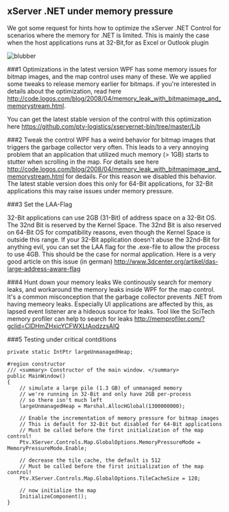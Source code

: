 ## xServer .NET under memory pressure

We got some request for hints how to optimize the xServer .NET Control for scenarios where the memory for .NET is limited. This is mainly the case when the host applications runs at 32-Bit,for as Excel or Outlook plugin

![blubber](https://github.com/ptv-logistics/xservernet-bin/blob/master/MemoryPressureTest/screenshots/XServerNetOffice.png "xServer.NET control running in as Mircosoft Office Plugin")

###1 Optimizations in the latest version
WPF has some memory issues for bitmap images, and the map control uses many of these. We we applied some tweaks to release memory earlier for bitmaps. if you're interested in details about the optimization, read here http://code.logos.com/blog/2008/04/memory_leak_with_bitmapimage_and_memorystream.html. 

You can get the latest stable version of the control with this optimization here https://github.com/ptv-logistics/xservernet-bin/tree/master/Lib

###2 Tweak the control
WPF has a weird behavior for bitmap images that triggers the garbage collector very often. This leads to a very annoying problem that an application that utilized much memory (> 1GB) starts to stutter when scrolling in the map. For details see here http://code.logos.com/blog/2008/04/memory_leak_with_bitmapimage_and_memorystream.html for dedails. For this reason we disabled this behavior. The latest stable version does this only for 64-Bit applications, for 32-Bit applications this may raise issues under memory pressure.



###3 Set the LAA-Flag

32-Bit applications can use 2GB (31-Bit) of address space on a 32-Bit OS. The 32nd Bit is reserved by the Kernel Space. The 32nd Bit is also reserved on 64-Bit OS for compatibility reasons, even though the Kernel Space is outside this range. If your 32-Bit application doesn't abuse the 32nd-Bit for anything evil, you can set the LAA flag for the .exe-file to allow the process to use 4GB. This should be the case for normal application. Here is a very good article on this issue (in german) http://www.3dcenter.org/artikel/das-large-address-aware-flag

###4 Hunt down your memory leaks
We continously search for memory leaks, and workaround the memory leaks inside WPF for the map control. It's a common misconception that the garbage collector prevents .NET from having memeory leaks. Especially UI applications are affected by this, as lapsed event listener are a hideous source for leaks. Tool like the SciTech memory profiler can help to search for leaks http://memprofiler.com/?gclid=CIDHmZHxicYCFWXLtAodzzsAIQ

###5 Testing under critical contditions
   
```
private static IntPtr largeUnmanagedHeap;

#region constructor
/// <summary> Constructor of the main window. </summary>
public MainWindow()
{
    // simulate a large pile (1.3 GB) of unmanaged memory
    // we're running in 32-Bit and only have 2GB per-process
    // so there isn't much left
    largeUnmanagedHeap = Marshal.AllocHGlobal(1300000000);

    // Enable the incrementation of memory pressure for bitmap images
    // This is default for 32-Bit but disabled for 64-Bit applications
    // Must be called before the first initialization of the map control!
    Ptv.XServer.Controls.Map.GlobalOptions.MemoryPressureMode = MemoryPressureMode.Enable;
            
    // decrease the tile cache, the default is 512
    // Must be called before the first initialization of the map control!
    Ptv.XServer.Controls.Map.GlobalOptions.TileCacheSize = 128;

    // now initialize the map
    InitializeComponent();
}          
```
